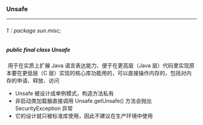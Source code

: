 ### Unsafe 

------

###### 1：package sun.misc;

##### 	 public final class Unsafe 

​	用于在实质上扩展 Java 语言表达能力、便于在更高层（Java 层）代码里实现原本要在更低层（C 层）实现的核心库功能用的，可以直接操作内存的，包括对内存的申请、释放、访问

- Unsafe 被设计成单例模式，构造方法私有
- 非启动类加载器直接调用 Unsafe.getUnsafe() 方法会抛出 SecurityException 异常
- 它的设计就只被标准库使用，因此不建议在生产环境中使用

